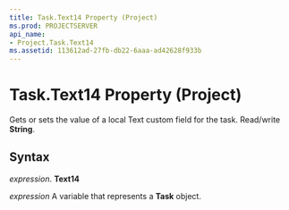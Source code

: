 ```yaml
---
title: Task.Text14 Property (Project)
ms.prod: PROJECTSERVER
api_name:
- Project.Task.Text14
ms.assetid: 113612ad-27fb-db22-6aaa-ad42628f933b
---
```



# Task.Text14 Property (Project)

Gets or sets the value of a local Text custom field for the task. Read/write  **String**.


## Syntax

 _expression_. **Text14**

 _expression_ A variable that represents a **Task** object.



